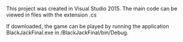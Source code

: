 This project was created in Visual Studio 2015. The main code can be viewed in files with the extension .cs

If downloaded, the game can be played by running the application BlackJackFinal.exe in /BlackJackFinal/bin/Debug.
